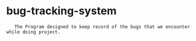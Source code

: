 # bug-tracking-system
       The Program designed to keep record of the bugs that we encounter while doing project.
